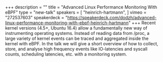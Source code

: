 +++
description = ""
title = "Advanced Linux Performance Monitoring With eBPF"
type = "new-talk"
speakers = [
        "heinrich-hartmann",
]
vimeo = "272537603"
speakerdeck = "https://speakerdeck.com/dodzh/advanced-linux-performance-monitoring-with-ebpf-heinrich-hartmann"
+++
Recent kernel versions (4.5+, Ubuntu 16.4) allow a fundamentally new way of instrumenting
operating systems. Instead of reading data from /proc, a large variety of kernel events
can be traced and aggregated inside the kernel with eBPF. In the talk we will give a short
overview of how to collect, store, and analyse high frequency events like IO-latencies and
syscall counts, scheduling latencies, etc. with a monitoring system.